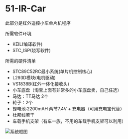 51-IR-Car
=========

此部分是红外遥控小车单片机程序

所需软件环境

+ KEIL(编译软件)
+ STC_ISP(烧写软件)

所需的硬件清单

+ STC89C52RC最小系统(单片机控制核心)
+ L293D模块(电机驱动)
+ VS1838B(红外一体化接收头)
+ 小车底盘（淘宝上面有非常多的小车底盘卖，自己任选）
+ 马达：TT马达 2个
+ 轮子：2个
+ 锂电池:2200mAH 两节7.4V + 充电器（可用充电宝代替）
+ 杜邦线若干
+ 车载手机支架（有车一族，不用的车载手机支架可以利用）

![系统框图](https://github.com/RoachWZ/AI-in-RTC_ProgrammingChallenge/blob/master/ChallengeProject/Agora-Androidcar-v1.2/photo/xtkt.png)

